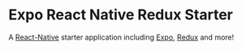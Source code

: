 # Expo React Native Redux Starter
A [React-Native](https://facebook.github.io/react-native/) starter application including [Expo](https://expo.io/), [Redux](https://redux.js.org/) and more!
